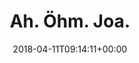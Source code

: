 ---
coordinates:
  type: Point
  coordinates:
  - '11.5673487'
  - '48.1399983'
retweeted: false
source: <a href="http://www.samruston.co.uk" rel="nofollow">Flamingo for Android</a>
entities:
  user_mentions: []
  urls: []
  symbols: []
  media:
  - expanded_url: https://twitter.com/bascht/status/983996624505622529/photo/1
    indices:
    - '14'
    - '37'
    url: https://t.co/gaCkIzDhfY
    media_url: http://pbs.twimg.com/media/DafbtlyXcAM1VWI.jpg
    id_str: '983996619887702019'
    id: '983996619887702019'
    media_url_https: https://pbs.twimg.com/media/DafbtlyXcAM1VWI.jpg
    sizes:
      medium:
        w: '900'
        h: '1200'
        resize: fit
      thumb:
        w: '150'
        h: '150'
        resize: crop
      large:
        w: '1536'
        h: '2048'
        resize: fit
      small:
        w: '510'
        h: '680'
        resize: fit
    type: photo
    display_url: pic.twitter.com/gaCkIzDhfY
  hashtags: []
display_text_range:
- '0'
- '37'
favorite_count: '5'
geo:
  type: Point
  coordinates:
  - '48.1399983'
  - '11.5673487'
id_str: '983996624505622529'
truncated: false
retweet_count: '1'
id: '983996624505622529'
possibly_sensitive: false
created_at: Wed Apr 11 09:14:11 +0000 2018
favorited: false
full_text: Ah. Öhm. Joa.
lang: sv
extended_entities:
  media:
  - expanded_url: https://twitter.com/bascht/status/983996624505622529/photo/1
    indices:
    - '14'
    - '37'
    url: https://t.co/gaCkIzDhfY
    media_url: http://pbs.twimg.com/media/DafbtlyXcAM1VWI.jpg
    id_str: '983996619887702019'
    id: '983996619887702019'
    media_url_https: https://pbs.twimg.com/media/DafbtlyXcAM1VWI.jpg
    sizes:
      medium:
        w: '900'
        h: '1200'
        resize: fit
      thumb:
        w: '150'
        h: '150'
        resize: crop
      large:
        w: '1536'
        h: '2048'
        resize: fit
      small:
        w: '510'
        h: '680'
        resize: fit
    type: photo
    display_url: pic.twitter.com/gaCkIzDhfY
tags:
- pesos:twitter
date: '2018-04-11T09:14:11+00:00'
src: https://twitter.com/bascht/status/983996624505622529
original_url: https://twitter.com/bascht/status/983996624505622529
type: twitter_tweet
media_url: https://img.bascht.com/twitter/pbs.twimg.com/media/DafbtlyXcAM1VWI.jpg
text: Ah. Öhm. Joa.
title: Ah. Öhm. Joa.

---